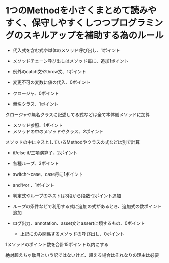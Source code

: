 # 1つのMethodを小さくまとめて読みやすく、保守しやすくしつつプログラミングのスキルアップを補助する為のルール


- 代入式を含む式や単体のメソッド呼び出し、1ポイント
- メソッドチェーン呼び出しはメソッド毎に、追加1ポイント
- 例外のcatch文やthrow文、1ポイント
- 変更不可の変数に値の代入、0ポイント


- クロージャ、0ポイント
- 無名クラス、1ポイント

クロージャや無名クラスに記述してる式などは全て本体側メソッドに加算

- メソッド参照、1ポイント
- メソッドの中のメソッドやクラス、2ポイント

メソッドの中にネスとしているMethodやクラスの式などは別で計算


- if/else if/三項演算子、2ポイント

- 各種ループ、3ポイント
- switch～case、case毎に1ポイント
- andやor 、1ポイント

- 判定式やループのネストは3段から段数-2ポイント追加  
- ループの条件などで利用する式に追加の式があるとき、追加式の数ポイント追加


- ログ出力、annotation、asset文とassertに類するもの、0ポイント  
  - 上記にのみ関係するメソッドの呼び出し、0ポイント


1メソッドのポイント数を合計15ポイント以内にする

絶対超えちゃ駄目という訳ではないけど、超える場合はそれなりの理由は必要

